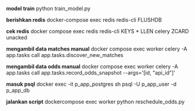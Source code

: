 **model train**
python train_model.py

**berishkan redis**
docker-compose exec redis redis-cli FLUSHDB

**cek redis**
docker compose exec redis redis-cli
KEYS *
LLEN celery
ZCARD unacked

**mengambil data matches manual**
docker compose exec worker celery -A app.tasks call app.tasks.discover_new_matches

**mengambil data odds manual**
docker compose exec worker celery -A app.tasks call app.tasks.record_odds_snapshot --args='[id, "api_id"]'

**masuk psql**
docker exec -it p_app_postgres sh
psql -U p_app_user -d p_app_db

**jalankan script**
dockercompose exec worker python reschedule_odds.py
